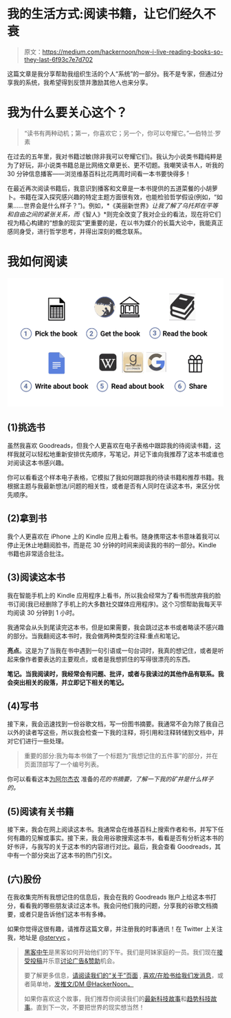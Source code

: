 # 我的生活方式:阅读书籍，让它们经久不衰

> 原文：<https://medium.com/hackernoon/how-i-live-reading-books-so-they-last-6f93c7e7d702>

这篇文章是我分享帮助我组织生活的个人“系统”的一部分。我不是专家，但通过分享我的系统，我希望得到反馈并激励其他人也来分享。

# 我为什么要关心这个？

> “读书有两种动机；第一，你喜欢它；另一个，你可以夸耀它。”—伯特兰·罗素

在过去的五年里，我对书籍过敏(除非我可以夸耀它们)。我认为小说类书籍纯粹是为了好玩，非小说类书籍总是比网络文章更长、更不切题。我嘲笑读书人，听我的 30 分钟信息播客——浏览维基百科比花两周时间看一本书要快得多！

在最近再次阅读书籍后，我意识到播客和文章是一本书提供的五道菜餐的小胡萝卜。书籍在深入探究感兴趣的特定主题方面很有效，也能检验哲学假设(例如，“如果……世界会是什么样子？”)。例如，*《美丽新世界》*让我了解了乌托邦在平等和自由之间的紧张关系，而*《智人》*则完全改变了我对企业的看法，现在将它们视为精心构建的“想象的现实”更重要的是，在以书为媒介的长篇大论中，我能真正感同身受，进行哲学思考，并得出深刻的概念联系。

# 我如何阅读

![](img/4dfe5ee1f35c2fdeca865dfad39c666f.png)

## (1)挑选书

虽然我喜欢 Goodreads，但我个人更喜欢在电子表格中跟踪我的待阅读书籍，这样我就可以轻松地重新安排优先顺序，写笔记，并记下谁向我推荐了这本书或谁也对阅读这本书感兴趣。

你可以看看这个样本电子表格，它模拟了我如何跟踪我的待读书籍和推荐书籍。我根据主题与我最新想法/问题的相关性，或者是否有人同时在读这本书，来区分优先顺序。

## (2)拿到书

我个人更喜欢在 iPhone 上的 Kindle 应用上看书。随身携带这本书意味着我可以停止无休止地翻阅脸书，而是花 30 分钟的时间来阅读我的书的一部分。Kindle 书籍也非常适合批注。

## (3)阅读这本书

我在智能手机上的 Kindle 应用程序上看书，所以我会经常为了看书而放弃我的脸书订阅(我已经删除了手机上的大多数社交媒体应用程序)。这个习惯帮助我每天平均阅读 30 分钟到 1 小时。

我通常会从头到尾读完这本书，但是如果需要，我会跳过这本书或者略读不感兴趣的部分。当我翻阅这本书时，我会做两种类型的注释:重点和笔记。

**亮点**。这是为了当我在书中遇到一句引语或一句台词时，我真的想记住，或者是听起来像作者要表达的主要观点，或者是我想抓住的写得很漂亮的东西。

**笔记。当我阅读时，我经常会有问题、批评，或者与我读过的其他作品有联系。我会突出相关的段落，并立即记下相关的笔记。**

## (4)写书

接下来，我会迅速找到一份谷歌文档，写一份图书摘要。我通常不会为除了我自己以外的读者写这些，所以我会检查一下我的注释，将引用和注释转储到文档中，并对它们进行一些处理。

> 重要的部分:我为每本书做了一个标题为“我想记住的五件事”的部分，并在页面顶部写了一个编号列表。

你可以看看这本[为阿尔杰农](https://docs.google.com/document/d/1uJNFg7c51A6q4KiigOn_yvcdVYPtVzTAGtrINvBepzQ/edit#) 准备的*花的书摘要，了解一下我的矿井是什么样子的。*

## (5)阅读有关书籍

接下来，我会在网上阅读这本书。我通常会在维基百科上搜索作者和书，并写下任何有趣的见解或事实。接下来，我会用谷歌搜索这本书，看看是否有分析这本书的好书评，与我写的关于这本书的内容进行对比。最后，我会查看 Goodreads，其中有一个部分突出了这本书的热门引文。

## (六)股份

在我收集完所有我想记住的信息后，我会在我的 Goodreads 账户上给这本书打分，看看我的哪些朋友读过这本书。我会问他们我的问题，分享我的谷歌文档摘要，或者只是告诉他们这本书有多棒。

如果你觉得这很有趣，请推荐这篇文章，并注册我的时事通讯！在 Twitter 上关注我，地址是 [@stervyc](http://twitter.com/stervyc) 。

> [黑客中午](http://bit.ly/Hackernoon)是黑客如何开始他们的下午。我们是阿妹家庭的一员。我们现在[接受投稿](http://bit.ly/hackernoonsubmission)并乐意[讨论广告&赞助](mailto:partners@amipublications.com)机会。
> 
> 要了解更多信息，[请阅读我们的“关于”页面](https://goo.gl/4ofytp) , [喜欢/在脸书给我们发消息](http://bit.ly/HackernoonFB)，或者简单地，[发推文/DM @HackerNoon。](https://goo.gl/k7XYbx)
> 
> 如果你喜欢这个故事，我们推荐你阅读我们的[最新科技故事](http://bit.ly/hackernoonlatestt)和[趋势科技故事](https://hackernoon.com/trending)。直到下一次，不要把世界的现实想当然！
